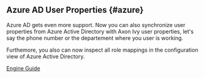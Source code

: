 ## Azure AD User Properties {#azure}

Azure AD gets even more support. Now you can also synchronize user properties
from Azure Active Directory with Axon Ivy user properties, let's say the
phone number or the departement where you user is working.

Furthemore, you also can now inspect all role mappings in the configuration
view of Azure Active Directory.

<div class="short-links">
	<a href="${docBaseUrl}/engine-guide/integration/identity-provider/azure-ad"
		target="_blank" rel="noopener noreferrer">
		<i class="si si-book"></i> Engine Guide
	</a>
</div>
